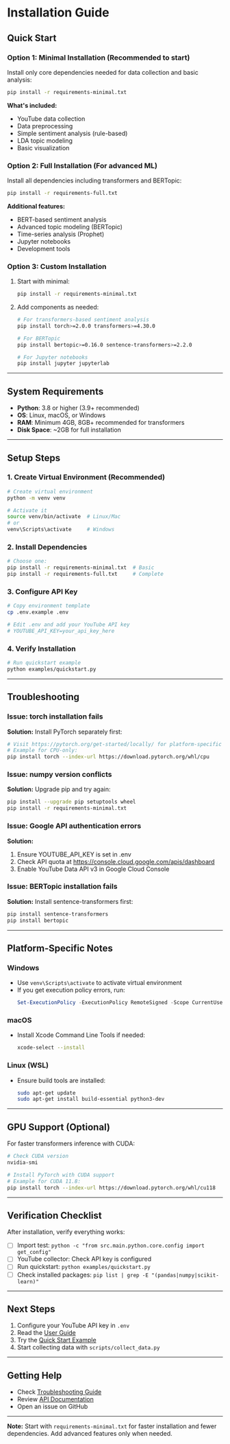 # Installation Guide

## Quick Start

### Option 1: Minimal Installation (Recommended to start)

Install only core dependencies needed for data collection and basic analysis:

```bash
pip install -r requirements-minimal.txt
```

**What's included:**
- YouTube data collection
- Data preprocessing
- Simple sentiment analysis (rule-based)
- LDA topic modeling
- Basic visualization

### Option 2: Full Installation (For advanced ML)

Install all dependencies including transformers and BERTopic:

```bash
pip install -r requirements-full.txt
```

**Additional features:**
- BERT-based sentiment analysis
- Advanced topic modeling (BERTopic)
- Time-series analysis (Prophet)
- Jupyter notebooks
- Development tools

### Option 3: Custom Installation

1. Start with minimal:
   ```bash
   pip install -r requirements-minimal.txt
   ```

2. Add components as needed:
   ```bash
   # For transformers-based sentiment analysis
   pip install torch>=2.0.0 transformers>=4.30.0

   # For BERTopic
   pip install bertopic>=0.16.0 sentence-transformers>=2.2.0

   # For Jupyter notebooks
   pip install jupyter jupyterlab
   ```

---

## System Requirements

- **Python**: 3.8 or higher (3.9+ recommended)
- **OS**: Linux, macOS, or Windows
- **RAM**: Minimum 4GB, 8GB+ recommended for transformers
- **Disk Space**: ~2GB for full installation

---

## Setup Steps

### 1. Create Virtual Environment (Recommended)

```bash
# Create virtual environment
python -m venv venv

# Activate it
source venv/bin/activate  # Linux/Mac
# or
venv\Scripts\activate     # Windows
```

### 2. Install Dependencies

```bash
# Choose one:
pip install -r requirements-minimal.txt  # Basic
pip install -r requirements-full.txt     # Complete
```

### 3. Configure API Key

```bash
# Copy environment template
cp .env.example .env

# Edit .env and add your YouTube API key
# YOUTUBE_API_KEY=your_api_key_here
```

### 4. Verify Installation

```bash
# Run quickstart example
python examples/quickstart.py
```

---

## Troubleshooting

### Issue: torch installation fails

**Solution:** Install PyTorch separately first:
```bash
# Visit https://pytorch.org/get-started/locally/ for platform-specific commands
# Example for CPU-only:
pip install torch --index-url https://download.pytorch.org/whl/cpu
```

### Issue: numpy version conflicts

**Solution:** Upgrade pip and try again:
```bash
pip install --upgrade pip setuptools wheel
pip install -r requirements-minimal.txt
```

### Issue: Google API authentication errors

**Solution:**
1. Ensure YOUTUBE_API_KEY is set in .env
2. Check API quota at https://console.cloud.google.com/apis/dashboard
3. Enable YouTube Data API v3 in Google Cloud Console

### Issue: BERTopic installation fails

**Solution:** Install sentence-transformers first:
```bash
pip install sentence-transformers
pip install bertopic
```

---

## Platform-Specific Notes

### Windows
- Use `venv\Scripts\activate` to activate virtual environment
- If you get execution policy errors, run:
  ```powershell
  Set-ExecutionPolicy -ExecutionPolicy RemoteSigned -Scope CurrentUser
  ```

### macOS
- Install Xcode Command Line Tools if needed:
  ```bash
  xcode-select --install
  ```

### Linux (WSL)
- Ensure build tools are installed:
  ```bash
  sudo apt-get update
  sudo apt-get install build-essential python3-dev
  ```

---

## GPU Support (Optional)

For faster transformers inference with CUDA:

```bash
# Check CUDA version
nvidia-smi

# Install PyTorch with CUDA support
# Example for CUDA 11.8:
pip install torch --index-url https://download.pytorch.org/whl/cu118
```

---

## Verification Checklist

After installation, verify everything works:

- [ ] Import test: `python -c "from src.main.python.core.config import get_config"`
- [ ] YouTube collector: Check API key is configured
- [ ] Run quickstart: `python examples/quickstart.py`
- [ ] Check installed packages: `pip list | grep -E "(pandas|numpy|scikit-learn)"`

---

## Next Steps

1. Configure your YouTube API key in `.env`
2. Read the [User Guide](docs/user/README.md)
3. Try the [Quick Start Example](examples/quickstart.py)
4. Start collecting data with `scripts/collect_data.py`

---

## Getting Help

- Check [Troubleshooting Guide](docs/user/troubleshooting.md)
- Review [API Documentation](docs/api/README.md)
- Open an issue on GitHub

---

**Note:** Start with `requirements-minimal.txt` for faster installation and fewer dependencies. Add advanced features only when needed.
